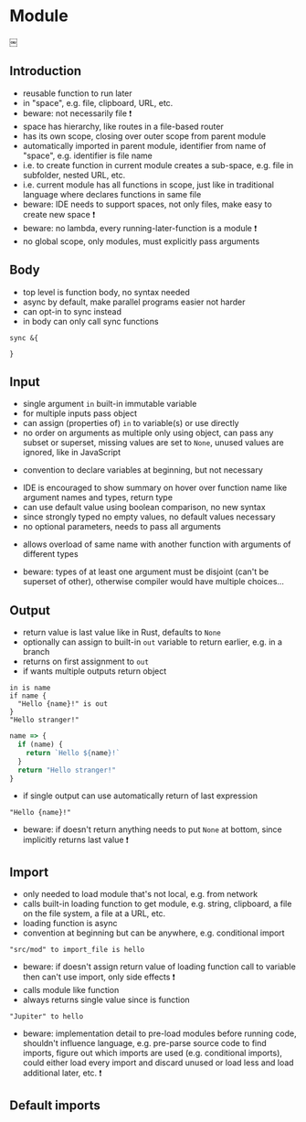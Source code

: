 # Module


￼
## Introduction

- reusable function to run later
- in "space", e.g. file, clipboard, URL, etc.
- beware: not necessarily file ❗️
- space has hierarchy, like routes in a file-based router
- has its own scope, closing over outer scope from parent module
- automatically imported in parent module, identifier from name of "space", e.g. identifier is file name
- i.e. to create function in current module creates a sub-space, e.g. file in subfolder, nested URL, etc.
- i.e. current module has all functions in scope, just like in traditional language where declares functions in same file
- beware: IDE needs to support spaces, not only files, make easy to create new space ❗️
- beware: no lambda, every running-later-function is a module ❗️
- no global scope, only modules, must explicitly pass arguments



## Body

- top level is function body, no syntax needed
- async by default, make parallel programs easier not harder
- can opt-in to sync instead
- in body can only call sync functions

```
sync &{

}
```

<!-- todo: fix remove syntax for sync function body in top level -->



## Input

- single argument `in` built-in immutable variable
- for multiple inputs pass object
- can assign (properties of) `in` to variable(s) or use directly
- no order on arguments as multiple only using object, can pass any subset or superset, missing values are set to `None`, unused values are ignored, like in JavaScript
<!-- todo: good idea to allow sub-/superset with loose coupling -->
- convention to declare variables at beginning, but not necessary
<!-- todo: to find accepted arguments parser needs to find all mentions of `in` and catalog the extracted variables, how to check if constructs object earlier into variable and passes variable, too difficult? -->
<!-- todo: mandatory / optional arguments -->
- IDE is encouraged to show summary on hover over function name like argument names and types, return type
- can use default value using boolean comparison, no new syntax
- since strongly typed no empty values, no default values necessary
- no optional parameters, needs to pass all arguments
<!-- todo: variadic arguments, rest parameters? for arbitrarily many parameters, e.g. add, join, etc.
what would parameter become? List, object?
can use multiple, matches greedily (longest possible match), like in TypeScript variadic tuple types?
-->
- allows overload of same name with another function with arguments of different types
<!-- todo: good idea? -->
- beware: types of at least one argument must be disjoint (can't be superset of other), otherwise compiler would have multiple choices...
<!-- todo: enough to guarantee that choices for compiler are unambiguous? -->



## Output

- return value is last value like in Rust, defaults to `None`
- optionally can assign to built-in `out` variable to return earlier, e.g. in a branch
- returns on first assignment to `out`
- if wants multiple outputs return object

```
in is name
if name {
  "Hello {name}!" is out
}
"Hello stranger!"
```

```js
name => {
  if (name) {
    return `Hello ${name}!`
  }
  return "Hello stranger!" 
}
```

- if single output can use automatically return of last expression

```￼
"Hello {name}!"
```

- beware: if doesn't return anything needs to put `None` at bottom, since implicitly returns last value ❗️



## Import

- only needed to load module that's not local, e.g. from network
- calls built-in loading function to get module, e.g. string, clipboard, a file on the file system, a file at a URL, etc.
- loading function is async
- convention at beginning but can be anywhere, e.g. conditional import

```
"src/mod" to import_file is hello
```

- beware: if doesn't assign return value of loading function call to variable then can't use import, only side effects ❗️
- calls module like function
- always returns single value since is function

```
"Jupiter" to hello
```

- beware: implementation detail to pre-load modules before running code, shouldn't influence language, e.g. pre-parse source code to find imports, figure out which imports are used (e.g. conditional imports), could either load every import and discard unused or load less and load additional later, etc. ❗️



## Default imports

<!-- todo: what is imported by default? e.g. built-in data type objects?
how is it determined? e.g. via a config, via version number? -->
